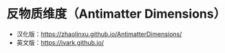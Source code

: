 # 反物质维度（Antimatter Dimensions）

* 汉化版：https://zhaolinxu.github.io/AntimatterDimensions/
* 英文版：https://ivark.github.io/